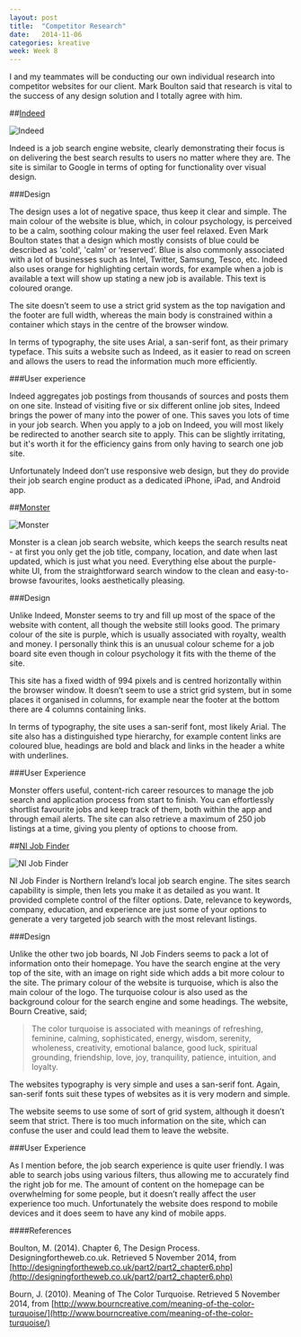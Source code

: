 ```yaml
---
layout: post
title:  "Competitor Research"
date:   2014-11-06
categories: kreative
week: Week 8
---
```


I and my teammates will be conducting our own individual research into competitor websites for our client. Mark Boulton said that research is vital to the success of any design solution and I totally agree with him.

##[Indeed](http://indeed.co.uk)

![Indeed](/projectblog/img/posts/indeed.jpg "Indeed")

Indeed is a job search engine website, clearly demonstrating their focus is on delivering the best search results to users no matter where they are. The site is similar to Google in terms of opting for functionality over visual design.

###Design

The design uses a lot of negative space, thus keep it clear and simple. The main colour of the website is blue, which, in colour psychology, is perceived to be a calm, soothing colour making the user feel relaxed. Even Mark Boulton states that a design which mostly consists of blue could be described as 'cold', 'calm' or ‘reserved’. Blue is also commonly associated with a lot of businesses such as Intel, Twitter, Samsung, Tesco, etc. Indeed also uses orange for highlighting certain words, for example when a job is available a text will show up stating a new job is available. This text is coloured orange.

The site doesn’t seem to use a strict grid system as the top navigation and the footer are full width, whereas the main body is constrained within a container which stays in the centre of the browser window.

In terms of typography, the site uses Arial, a san-serif font, as their primary typeface. This suits a website such as Indeed, as it easier to read on screen and allows the users to read the information much more efficiently.

###User experience

Indeed aggregates job postings from thousands of sources and posts them on one site. Instead of visiting five or six different online job sites, Indeed brings the power of many into the power of one. This saves you lots of time in your job search. When you apply to a job on Indeed, you will most likely be redirected to another search site to apply. This can be slightly irritating, but it's worth it for the efficiency gains from only having to search one job site.

Unfortunately Indeed don’t use responsive web design, but they do provide their job search engine product as a dedicated iPhone, iPad, and Android app.

##[Monster](http://www.monster.co.uk/)

![Monster](/projectblog/img/posts/monster.jpg "Monster")

Monster is a clean job search website, which keeps the search results neat - at first you only get the job title, company, location, and date when last updated, which is just what you need. Everything else about the purple-white UI, from the straightforward search window to the clean and easy-to-browse favourites, looks aesthetically pleasing.

###Design

Unlike Indeed, Monster seems to try and fill up most of the space of the website with content, all though the website still looks good. The primary colour of the site is purple, which is usually associated with royalty, wealth and money. I personally think this is an unusual colour scheme for a job board site even though in colour psychology it fits with the theme of the site. 

This site has a fixed width of 994 pixels and is centred horizontally within the browser window. It doesn’t seem to use a strict grid system, but in some places it organised in columns, for example near the footer at the bottom there are 4 columns containing links.

In terms of typography, the site uses a san-serif font, most likely Arial. The site also has a distinguished type hierarchy, for example content links are coloured blue, headings are bold and black and links in the header a white with underlines.

###User Experience

Monster offers useful, content-rich career resources to manage the job search and application process from start to finish. You can effortlessly shortlist favourite jobs and keep track of them, both within the app and through email alerts. The site can also retrieve a maximum of 250 job listings at a time, giving you plenty of options to choose from.

##[NI Job Finder](http://www.nijobfinder.co.uk/)

![NI Job Finder](/projectblog/img/posts/nijobfinder.jpg "NI Job Finder")

NI Job Finder is Northern Ireland’s local job search engine. The sites search capability is simple, then lets you make it as detailed as you want. It provided complete control of the filter options. Date, relevance to keywords, company, education, and experience are just some of your options to generate a very targeted job search with the most relevant listings.

###Design

Unlike the other two job boards, NI Job Finders seems to pack a lot of information onto their homepage. You have the search engine at the very top of the site, with an image on right side which adds a bit more colour to the site. The primary colour of the website is turquoise, which is also the main colour of the logo. The turquoise colour is also used as the background colour for the search engine and some headings. The website, Bourn Creative, said;

>The color turquoise is associated with meanings of refreshing, feminine, calming, sophisticated, energy, wisdom, serenity, wholeness, creativity, emotional balance, good luck, spiritual grounding, friendship, love, joy, tranquility, patience, intuition, and loyalty.

The websites typography is very simple and uses a san-serif font. Again, san-serif fonts suit these types of websites as it is very modern and simple.

The website seems to use some of sort of grid system, although it doesn’t seem that strict. There is too much information on the site, which can confuse the user and could lead them to leave the website.

###User Experience

As I mention before, the job search experience is quite user friendly. I was able to search jobs using various filters, thus allowing me to accurately find the right job for me. The amount of content on the homepage can be overwhelming for some people, but it doesn’t really affect the user experience too much. Unfortunately the website does respond to mobile devices and it does seem to have any kind of mobile apps.

####References

Boulton, M. (2014). Chapter 6, The Design Process. Designingfortheweb.co.uk. Retrieved 5 November 2014, from [http://designingfortheweb.co.uk/part2/part2_chapter6.php](http://designingfortheweb.co.uk/part2/part2_chapter6.php)

Bourn, J. (2010). Meaning of The Color Turquoise. Retrieved 5 November 2014, from [http://www.bourncreative.com/meaning-of-the-color-turquoise/](http://www.bourncreative.com/meaning-of-the-color-turquoise/)